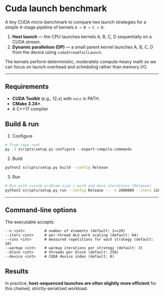 # Cuda launch benchmark

A tiny CUDA micro-benchmark to compare two launch strategies for a simple 4-stage pipeline of kernels `A → B → C → D`:

1) **Host launch** — the CPU launches kernels A, B, C, D sequentially on a CUDA stream.  
2) **Dynamic parallelism (DP)** — a small parent kernel launches A, B, C, D from the device using `cudaStreamTailLaunch`.

The kernels perform deterministic, moderately compute-heavy math so we can focus on launch overhead and scheduling rather than memory I/O.

---

## Requirements

- **CUDA Toolkit** (e.g., 12.x) with `nvcc` in PATH.
- **CMake 3.24+**.
- A C++17 compiler


## Build & run

1) Configure

```powershell
# from repo root
py -3 scripts\setup.py configure --export-compile-commands
````


2) Build

```bash
python3 scripts/setup.py build --config Release
```

3) Run

```bash
# Run with custom problem size / work and more iterations (Release)
python3 scripts/setup.py run --config Release -- -n 2000000 --iters 128 --runs 20 --block 256
```

---

## Command-line options

The executable accepts:

```
--n <int>         # number of elements (default: 1<<20)
--iters <int>     # per-thread ALU work scaling (default: 64)
--runs <int>      # measured repetitions for each strategy (default: 10)
--warmup <int>    # warmup iterations per strategy (default: 3)
--block <int>     # threads per block (default: 256)
--device <int>    # CUDA device index (default: 0)
```

## Results

In practice, **host-sequenced launches are often slightly more efficient** for this chained, strictly-serialized workload. 
